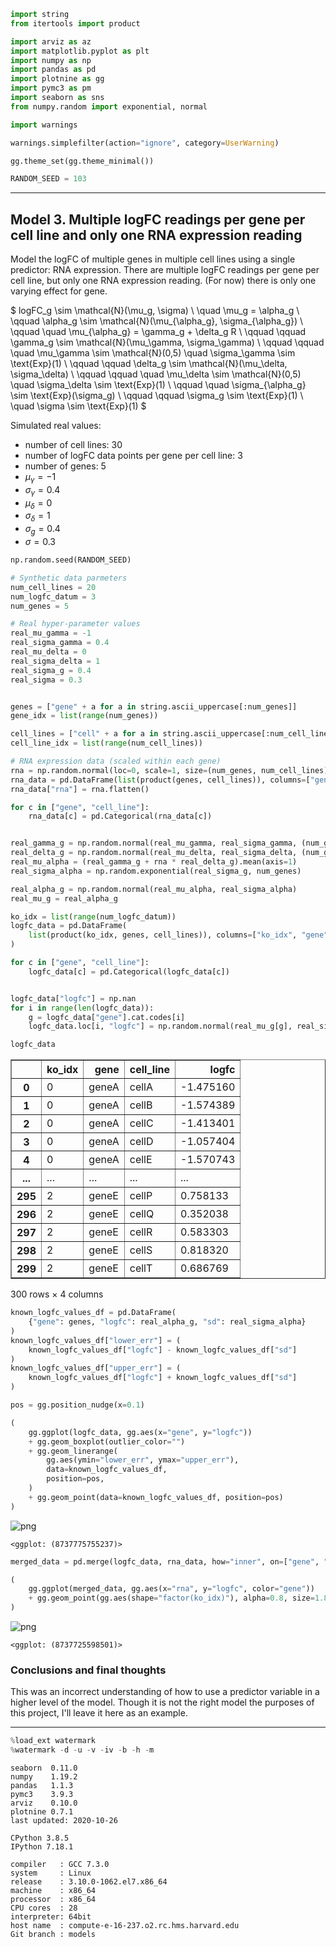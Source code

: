 ```python
import string
from itertools import product

import arviz as az
import matplotlib.pyplot as plt
import numpy as np
import pandas as pd
import plotnine as gg
import pymc3 as pm
import seaborn as sns
from numpy.random import exponential, normal
```

```python
import warnings

warnings.simplefilter(action="ignore", category=UserWarning)
```

```python
gg.theme_set(gg.theme_minimal())
```

```python
RANDOM_SEED = 103
```

---

## Model 3. Multiple logFC readings per gene per cell line and only one RNA expression reading

Model the logFC of multiple genes in multiple cell lines using a single predictor: RNA expression.
There are multiple logFC readings per gene per cell line, but only one RNA expression reading.
(For now) there is only one varying effect for gene.

$
logFC_g \sim \mathcal{N}(\mu_g, \sigma) \\
\quad \mu_g = \alpha_g \\
\qquad \alpha_g \sim \mathcal{N}(\mu_{\alpha_g}, \sigma_{\alpha_g}) \\
\qquad \quad \mu_{\alpha_g} = \gamma_g + \delta_g R \\
\qquad \qquad \gamma_g \sim \mathcal{N}(\mu_\gamma, \sigma_\gamma) \\
\qquad \qquad \quad \mu_\gamma \sim \mathcal{N}(0,5) \quad \sigma_\gamma \sim \text{Exp}(1) \\
\qquad \qquad \delta_g \sim \mathcal{N}(\mu_\delta, \sigma_\delta) \\
\qquad \qquad \quad \mu_\delta \sim \mathcal{N}(0,5) \quad \sigma_\delta \sim \text{Exp}(1) \\
\qquad \quad \sigma_{\alpha_g} \sim \text{Exp}(\sigma_g) \\
\qquad \qquad \sigma_g \sim \text{Exp}(1) \\
\quad \sigma \sim \text{Exp}(1)
$

Simulated real values:

- number of cell lines: 30
- number of logFC data points per gene per cell line: 3
- number of genes: 5
- $\mu_\gamma = -1$
- $\sigma_\gamma = 0.4$
- $\mu_\delta = 0$
- $\sigma_\delta = 1$
- $\sigma_g = 0.4$
- $\sigma = 0.3$

```python
np.random.seed(RANDOM_SEED)

# Synthetic data parmeters
num_cell_lines = 20
num_logfc_datum = 3
num_genes = 5

# Real hyper-parameter values
real_mu_gamma = -1
real_sigma_gamma = 0.4
real_mu_delta = 0
real_sigma_delta = 1
real_sigma_g = 0.4
real_sigma = 0.3


genes = ["gene" + a for a in string.ascii_uppercase[:num_genes]]
gene_idx = list(range(num_genes))

cell_lines = ["cell" + a for a in string.ascii_uppercase[:num_cell_lines]]
cell_line_idx = list(range(num_cell_lines))

# RNA expression data (scaled within each gene)
rna = np.random.normal(loc=0, scale=1, size=(num_genes, num_cell_lines))
rna_data = pd.DataFrame(list(product(genes, cell_lines)), columns=["gene", "cell_line"])
rna_data["rna"] = rna.flatten()

for c in ["gene", "cell_line"]:
    rna_data[c] = pd.Categorical(rna_data[c])


real_gamma_g = np.random.normal(real_mu_gamma, real_sigma_gamma, (num_genes, 1))
real_delta_g = np.random.normal(real_mu_delta, real_sigma_delta, (num_genes, 1))
real_mu_alpha = (real_gamma_g + rna * real_delta_g).mean(axis=1)
real_sigma_alpha = np.random.exponential(real_sigma_g, num_genes)

real_alpha_g = np.random.normal(real_mu_alpha, real_sigma_alpha)
real_mu_g = real_alpha_g

ko_idx = list(range(num_logfc_datum))
logfc_data = pd.DataFrame(
    list(product(ko_idx, genes, cell_lines)), columns=["ko_idx", "gene", "cell_line"]
)

for c in ["gene", "cell_line"]:
    logfc_data[c] = pd.Categorical(logfc_data[c])


logfc_data["logfc"] = np.nan
for i in range(len(logfc_data)):
    g = logfc_data["gene"].cat.codes[i]
    logfc_data.loc[i, "logfc"] = np.random.normal(real_mu_g[g], real_sigma)

logfc_data
```

<div>
<style scoped>
    .dataframe tbody tr th:only-of-type {
        vertical-align: middle;
    }

    .dataframe tbody tr th {
        vertical-align: top;
    }

    .dataframe thead th {
        text-align: right;
    }
</style>
<table border="1" class="dataframe">
  <thead>
    <tr style="text-align: right;">
      <th></th>
      <th>ko_idx</th>
      <th>gene</th>
      <th>cell_line</th>
      <th>logfc</th>
    </tr>
  </thead>
  <tbody>
    <tr>
      <th>0</th>
      <td>0</td>
      <td>geneA</td>
      <td>cellA</td>
      <td>-1.475160</td>
    </tr>
    <tr>
      <th>1</th>
      <td>0</td>
      <td>geneA</td>
      <td>cellB</td>
      <td>-1.574389</td>
    </tr>
    <tr>
      <th>2</th>
      <td>0</td>
      <td>geneA</td>
      <td>cellC</td>
      <td>-1.413401</td>
    </tr>
    <tr>
      <th>3</th>
      <td>0</td>
      <td>geneA</td>
      <td>cellD</td>
      <td>-1.057404</td>
    </tr>
    <tr>
      <th>4</th>
      <td>0</td>
      <td>geneA</td>
      <td>cellE</td>
      <td>-1.570743</td>
    </tr>
    <tr>
      <th>...</th>
      <td>...</td>
      <td>...</td>
      <td>...</td>
      <td>...</td>
    </tr>
    <tr>
      <th>295</th>
      <td>2</td>
      <td>geneE</td>
      <td>cellP</td>
      <td>0.758133</td>
    </tr>
    <tr>
      <th>296</th>
      <td>2</td>
      <td>geneE</td>
      <td>cellQ</td>
      <td>0.352038</td>
    </tr>
    <tr>
      <th>297</th>
      <td>2</td>
      <td>geneE</td>
      <td>cellR</td>
      <td>0.583303</td>
    </tr>
    <tr>
      <th>298</th>
      <td>2</td>
      <td>geneE</td>
      <td>cellS</td>
      <td>0.818320</td>
    </tr>
    <tr>
      <th>299</th>
      <td>2</td>
      <td>geneE</td>
      <td>cellT</td>
      <td>0.686769</td>
    </tr>
  </tbody>
</table>
<p>300 rows × 4 columns</p>
</div>

```python
known_logfc_values_df = pd.DataFrame(
    {"gene": genes, "logfc": real_alpha_g, "sd": real_sigma_alpha}
)
known_logfc_values_df["lower_err"] = (
    known_logfc_values_df["logfc"] - known_logfc_values_df["sd"]
)
known_logfc_values_df["upper_err"] = (
    known_logfc_values_df["logfc"] + known_logfc_values_df["sd"]
)

pos = gg.position_nudge(x=0.1)

(
    gg.ggplot(logfc_data, gg.aes(x="gene", y="logfc"))
    + gg.geom_boxplot(outlier_color="")
    + gg.geom_linerange(
        gg.aes(ymin="lower_err", ymax="upper_err"),
        data=known_logfc_values_df,
        position=pos,
    )
    + gg.geom_point(data=known_logfc_values_df, position=pos)
)
```

![png](005_009_model-experimentation-m3_files/005_009_model-experimentation-m3_7_0.png)

    <ggplot: (8737775755237)>

```python
merged_data = pd.merge(logfc_data, rna_data, how="inner", on=["gene", "cell_line"])

(
    gg.ggplot(merged_data, gg.aes(x="rna", y="logfc", color="gene"))
    + gg.geom_point(gg.aes(shape="factor(ko_idx)"), alpha=0.8, size=1.8)
)
```

![png](005_009_model-experimentation-m3_files/005_009_model-experimentation-m3_8_0.png)

    <ggplot: (8737725598501)>

### Conclusions and final thoughts

This was an incorrect understanding of how to use a predictor variable in a higher level of the model.
Though it is not the right model the purposes of this project, I'll leave it here as an example.

---

```python
%load_ext watermark
%watermark -d -u -v -iv -b -h -m
```

    seaborn  0.11.0
    numpy    1.19.2
    pandas   1.1.3
    pymc3    3.9.3
    arviz    0.10.0
    plotnine 0.7.1
    last updated: 2020-10-26

    CPython 3.8.5
    IPython 7.18.1

    compiler   : GCC 7.3.0
    system     : Linux
    release    : 3.10.0-1062.el7.x86_64
    machine    : x86_64
    processor  : x86_64
    CPU cores  : 28
    interpreter: 64bit
    host name  : compute-e-16-237.o2.rc.hms.harvard.edu
    Git branch : models
